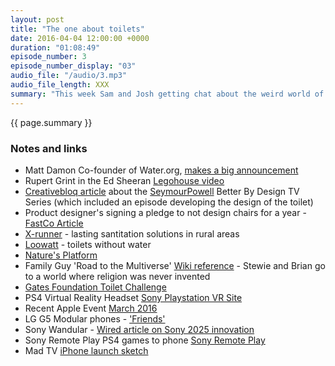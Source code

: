 ```yaml
---
layout: post
title: "The one about toilets"
date: 2016-04-04 12:00:00 +0000
duration: "01:08:49"
episode_number: 3
episode_number_display: "03"
audio_file: "/audio/3.mp3"
audio_file_length: XXX
summary: "This week Sam and Josh getting chat about the weird world of toilet innovation as well as discussing the recent Apple Events and Josh's obsession with the future"
---
```

{{ page.summary }}

### Notes and links

- Matt Damon Co-founder of Water.org, [makes a big announcement](https://youtu.be/jQCqNop3CIg)
- Rupert Grint in the Ed Sheeran [Legohouse video](https://youtu.be/c4BLVznuWnU)
- [Creativebloq article](http://www.creativebloq.com/product-design/better-by-design-71412464) about the [SeymourPowell](http://www.seymourpowell.com/) Better By Design TV Series (which included an episode developing the design of the toilet)
- Product designer's signing a pledge to not design chairs for a year - [FastCo Article](http://www.fastcodesign.com/1665569/a-new-designer-manifesto-stop-designing-chairs)
- [X-runner](http://www.xrunner-venture.com/) - lasting santitation solutions in rural areas
- [Loowatt](http://loowatt.com/) - toilets without water
- [Nature's Platform](http://naturesplatform.com/)
- Family Guy 'Road to the Multiverse' [Wiki reference](https://en.wikipedia.org/wiki/Road_to_the_Multiverse#Cultural_references) - Stewie and Brian go to a world where religion was never invented
- [Gates Foundation Toilet Challenge](http://www.gatesfoundation.org/What-We-Do/Global-Development/Reinvent-the-Toilet-Challenge)
- PS4 Virtual Reality Headset [Sony Playstation VR Site](https://www.playstation.com/en-us/explore/playstation-vr/)
- Recent Apple Event [March 2016](http://www.apple.com/apple-events/march-2016/)
- LG G5 Modular phones - ['Friends'](http://www.lg.com/uk/mobile-phones/g5/index.html)
- Sony Wandular - [Wired article on Sony 2025 innovation](http://www.wired.co.uk/wired-insider/2012/sony-and-forum-for-the-future-reveal-concepts-for-2025)
- Sony Remote Play PS4 games to phone [Sony Remote Play](http://www.sonymobile.com/gb/apps-services/remote-play/)
- Mad TV [iPhone launch sketch](https://youtu.be/YxSKXJBcNkg)
